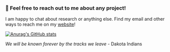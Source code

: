 ### 👋 Feel free to reach out to me about any project!

I am happy to chat about research or anything else. Find my email and other ways to reach me on my [website](https://kalinnonchev.github.io)!

[![Anurag's GitHub stats](https://github-readme-stats-git-masterrstaa-rickstaa.vercel.app/api?username=KalinNonchev&count_private=true&show_icons=true&theme=dark)](https://github.com/KalinNonchev)

*We will be known forever by the tracks we leave* - Dakota Indians
